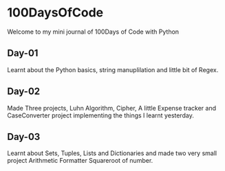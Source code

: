 # 100DaysOfCode
Welcome to my mini journal of 100Days of Code with Python 
## Day-01
Learnt about the Python basics, string manuplilation and little bit of Regex.
## Day-02 
Made Three projects, Luhn Algorithm, Cipher, A little Expense tracker and CaseConverter project implementing the things I learnt yesterday.
## Day-03
Learnt about Sets, Tuples, Lists and Dictionaries and made two very small project Arithmetic Formatter Squareroot of number.
